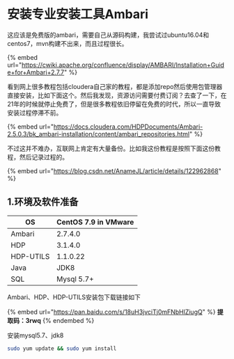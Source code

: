 # 安装专业安装工具Ambari

这应该是免费版的ambari，需要自己从源码构建，我尝试过ubuntu16.04和centos7，mvn构建不出来，而且过程很长。

{% embed url="https://cwiki.apache.org/confluence/display/AMBARI/Installation+Guide+for+Ambari+2.7.7" %}

看到网上很多教程包括cloudera自己家的教程，都是添加repo然后使用包管理器直接安装，比如下面这个。然后我发现，资源访问需要付费订阅？去查了一下，在21年的时候就停止免费了，但是很多教程依旧停留在免费的时代，所以一直导致安装过程停滞不前。

{% embed url="https://docs.cloudera.com/HDPDocuments/Ambari-2.5.0.3/bk_ambari-installation/content/ambari_repositories.html" %}

不过这并不难办，互联网上肯定有大量备份。比如我这份教程是按照下面这份教程，然后记录过程的。

{% embed url="https://blog.csdn.net/AnameJL/article/details/122962868" %}

## 1.环境及软件准备

| OS        | CentOS 7.9 in VMware |
| --------- | -------------------- |
| Ambari    | 2.7.4.0              |
| HDP       | 3.1.4.0              |
| HDP-UTILS | 1.1.0.22             |
| Java      | JDK8                 |
| SQL       | Mysql 5.7+           |

Ambari、HDP、HDP-UTILS安装包下载链接如下

{% embed url="https://pan.baidu.com/s/18uH3jvciTj0mFNbHlZiugQ" %}
**提取码：3rwq**
{% endembed %}

安装mysql5.7、jdk8

```sh
sudo yum update && sudo yum install 
```

